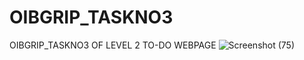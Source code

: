 # OIBGRIP_TASKNO3
OIBGRIP_TASKNO3 OF LEVEL 2 TO-DO WEBPAGE 
![Screenshot (75)](https://user-images.githubusercontent.com/89639511/180602299-0082687e-54c4-48d8-9d79-5710c32c4139.png)
